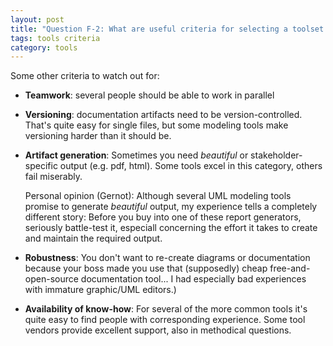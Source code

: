 ```yaml
---
layout: post
title: "Question F-2: What are useful criteria for selecting a toolset for arc42?"
tags: tools criteria
category: tools
---
```




Some other criteria to watch out for:

* **Teamwork**: several people should be able to work in parallel
* **Versioning**: documentation artifacts need to be version-controlled. That's quite easy
for single files, but some modeling tools make versioning harder than it should be.
* **Artifact generation**: Sometimes you need _beautiful_ or stakeholder-specific output (e.g. pdf, html). Some tools excel in this category, others fail miserably.

  Personal opinion (Gernot): Although several UML modeling tools promise to generate _beautiful_ output, my experience tells a completely different story: Before you buy into one of these report generators, seriously battle-test it, especiall concerning the effort it takes to create and maintain the required output.
   
* **Robustness**: You don't want to re-create diagrams or documentation because your boss made
you use that (supposedly) cheap free-and-open-source documentation tool... I had especially
bad experiences with immature graphic/UML editors.)
* **Availability of know-how**: For several of the more common tools it's quite easy to find people with corresponding experience. Some tool vendors provide excellent support, also in methodical questions.
